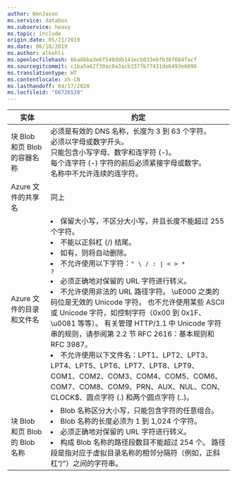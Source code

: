 ```yaml
---
author: WenJason
ms.service: databox
ms.subservice: heavy
ms.topic: include
origin.date: 05/21/2019
ms.date: 06/10/2019
ms.author: alkohli
ms.openlocfilehash: 6ba8bba3e6f540ddb141ecb033ebfb36f664facf
ms.sourcegitcommit: c1ba5a62f30ac0a3acb337fb77431de6493e6096
ms.translationtype: HT
ms.contentlocale: zh-CN
ms.lasthandoff: 04/17/2020
ms.locfileid: "66726528"
---
```

| 实体                                       | 约定   |
|----------------------------------------------|-----------------------------------------------------|
| 块 Blob 和页 Blob 的容器名称 | 必须是有效的 DNS 名称，长度为 3 到 63 个字符。 <br>  必须以字母或数字开头。 <br> 只能包含小写字母、数字和连字符 (-)。 <br> 每个连字符 (-) 字符的前后必须紧接字母或数字。 <br> 名称中不允许连续的连字符。 |
| Azure 文件的共享名                  | 同上                                          |
| Azure 文件的目录和文件名     |<li> 保留大小写，不区分大小写，并且长度不能超过 255 个字符。 </li><li> 不能以正斜杠 (/) 结尾。 </li><li>如有，则将自动删除。 </li><li> 不允许使用以下字符：<code>" \\ / : \| < > * ?</code></li><li> 必须正确地对保留的 URL 字符进行转义。 </li><li> 不允许使用非法的 URL 路径字符。 \\uE000 之类的码位是无效的 Unicode 字符。 也不允许使用某些 ASCII 或 Unicode 字符，如控制字符（0x00 到 0x1F、\\u0081 等等）。 有关管理 HTTP/1.1 中 Unicode 字符串的规则，请参阅第 2.2 节 RFC 2616：基本规则和 RFC 3987。 </li><li> 不允许使用以下文件名：LPT1、LPT2、LPT3、LPT4、LPT5、LPT6、LPT7、LPT8、LPT9、COM1、COM2、COM3、COM4、COM5、COM6、COM7、COM8、COM9、PRN、AUX、NUL、CON、CLOCK$、圆点字符 (.) 和两个圆点字符 (..)。</li>|
| 块 Blob 和页 Blob 的 Blob 名称      | </li><li>Blob 名称区分大小写，只能包含字符的任意组合。 </li><li>Blob 名称的长度必须为 1 到 1,024 个字符。 </li><li>必须正确地对保留的 URL 字符进行转义。 </li><li>构成 Blob 名称的路径段数目不能超过 254 个。 路径段是指对应于虚拟目录名称的相邻分隔符（例如，正斜杠“/”）之间的字符串。</li> |
